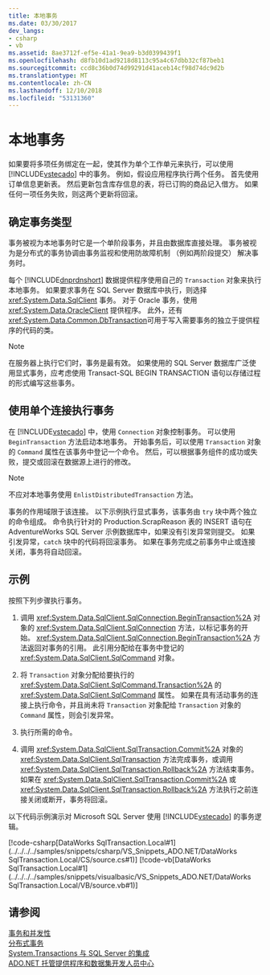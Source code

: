 ```yaml
---
title: 本地事务
ms.date: 03/30/2017
dev_langs:
- csharp
- vb
ms.assetid: 8ae3712f-ef5e-41a1-9ea9-b3d0399439f1
ms.openlocfilehash: d8fb10d1ad9218d8113c95a4c67dbb32cf87beb1
ms.sourcegitcommit: ccd8c36b0d74d99291d41aceb14cf98d74dc9d2b
ms.translationtype: MT
ms.contentlocale: zh-CN
ms.lasthandoff: 12/10/2018
ms.locfileid: "53131360"
---
```

# <a name="local-transactions"></a>本地事务
如果要将多项任务绑定在一起，使其作为单个工作单元来执行，可以使用 [!INCLUDE[vstecado](../../../../includes/vstecado-md.md)] 中的事务。 例如，假设应用程序执行两个任务。 首先使用订单信息更新表。 然后更新包含库存信息的表，将已订购的商品记入借方。 如果任何一项任务失败，则这两个更新将回滚。  
  
## <a name="determining-the-transaction-type"></a>确定事务类型  
 事务被视为本地事务时它是一个单阶段事务，并且由数据库直接处理。 事务被视为是分布式的事务协调由事务监视和使用防故障机制 （例如两阶段提交） 解决事务时。  
  
 每个 [!INCLUDE[dnprdnshort](../../../../includes/dnprdnshort-md.md)] 数据提供程序使用自己的 `Transaction` 对象来执行本地事务。 如果要求事务在 SQL Server 数据库中执行，则选择 <xref:System.Data.SqlClient> 事务。 对于 Oracle 事务，使用 <xref:System.Data.OracleClient> 提供程序。 此外，还有<xref:System.Data.Common.DbTransaction>可用于写入需要事务的独立于提供程序的代码的类。  
  
> [!NOTE]
> 在服务器上执行它们时，事务是最有效。 如果使用的 SQL Server 数据库广泛使用显式事务，应考虑使用 Transact-SQL BEGIN TRANSACTION 语句以存储过程的形式编写这些事务。
  
## <a name="performing-a-transaction-using-a-single-connection"></a>使用单个连接执行事务  
 在 [!INCLUDE[vstecado](../../../../includes/vstecado-md.md)] 中，使用 `Connection` 对象控制事务。 可以使用 `BeginTransaction` 方法启动本地事务。 开始事务后，可以使用 `Transaction` 对象的 `Command` 属性在该事务中登记一个命令。 然后，可以根据事务组件的成功或失败，提交或回滚在数据源上进行的修改。  
  
> [!NOTE]
>  不应对本地事务使用 `EnlistDistributedTransaction` 方法。  
  
 事务的作用域限于该连接。 以下示例执行显式事务，该事务由 `try` 块中两个独立的命令组成。 命令执行针对的 Production.ScrapReason 表的 INSERT 语句在 AdventureWorks SQL Server 示例数据库中，如果没有引发异常则提交。 如果引发异常，`catch` 块中的代码将回滚事务。 如果在事务完成之前事务中止或连接关闭，事务将自动回滚。  
  
## <a name="example"></a>示例  
 按照下列步骤执行事务。  
  
1.  调用 <xref:System.Data.SqlClient.SqlConnection.BeginTransaction%2A> 对象的 <xref:System.Data.SqlClient.SqlConnection> 方法，以标记事务的开始。 <xref:System.Data.SqlClient.SqlConnection.BeginTransaction%2A> 方法返回对事务的引用。 此引用分配给在事务中登记的 <xref:System.Data.SqlClient.SqlCommand> 对象。  
  
2.  将 `Transaction` 对象分配给要执行的 <xref:System.Data.SqlClient.SqlCommand.Transaction%2A> 的 <xref:System.Data.SqlClient.SqlCommand> 属性。 如果在具有活动事务的连接上执行命令，并且尚未将 `Transaction` 对象配给 `Transaction` 对象的 `Command` 属性，则会引发异常。  
  
3.  执行所需的命令。  
  
4.  调用 <xref:System.Data.SqlClient.SqlTransaction.Commit%2A> 对象的 <xref:System.Data.SqlClient.SqlTransaction> 方法完成事务，或调用 <xref:System.Data.SqlClient.SqlTransaction.Rollback%2A> 方法结束事务。 如果在 <xref:System.Data.SqlClient.SqlTransaction.Commit%2A> 或 <xref:System.Data.SqlClient.SqlTransaction.Rollback%2A> 方法执行之前连接关闭或断开，事务将回滚。  
  
 以下代码示例演示对 Microsoft SQL Server 使用 [!INCLUDE[vstecado](../../../../includes/vstecado-md.md)] 的事务逻辑。  
  
 [!code-csharp[DataWorks SqlTransaction.Local#1](../../../../samples/snippets/csharp/VS_Snippets_ADO.NET/DataWorks SqlTransaction.Local/CS/source.cs#1)]
 [!code-vb[DataWorks SqlTransaction.Local#1](../../../../samples/snippets/visualbasic/VS_Snippets_ADO.NET/DataWorks SqlTransaction.Local/VB/source.vb#1)]  
  
## <a name="see-also"></a>请参阅  
 [事务和并发性](../../../../docs/framework/data/adonet/transactions-and-concurrency.md)  
 [分布式事务](../../../../docs/framework/data/adonet/distributed-transactions.md)  
 [System.Transactions 与 SQL Server 的集成](../../../../docs/framework/data/adonet/system-transactions-integration-with-sql-server.md)  
 [ADO.NET 托管提供程序和数据集开发人员中心](https://go.microsoft.com/fwlink/?LinkId=217917)
